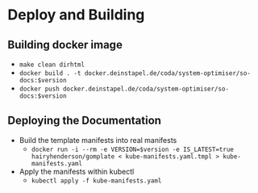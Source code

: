 # Deploy and Building

## Building docker image

- `make clean dirhtml`
- `docker build . -t docker.deinstapel.de/coda/system-optimiser/so-docs:$version`
- `docker push docker.deinstapel.de/coda/system-optimiser/so-docs:$version`

## Deploying the Documentation

- Build the template manifests into real manifests
  - `docker run -i --rm -e VERSION=$version -e IS_LATEST=true hairyhenderson/gomplate < kube-manifests.yaml.tmpl > kube-manifests.yaml`
- Apply the manifests within kubectl
  - `kubectl apply -f kube-manifests.yaml`
